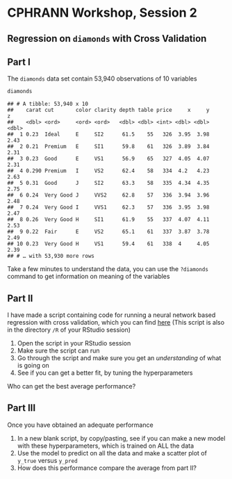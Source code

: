 CPHRANN Workshop, Session 2
================

Regression on `diamonds` with Cross Validation
----------------------------------------------

Part I
------

The `diamonds` data set contain 53,940 observations of 10 variables

``` r
diamonds
```

    ## # A tibble: 53,940 x 10
    ##    carat cut       color clarity depth table price     x     y     z
    ##    <dbl> <ord>     <ord> <ord>   <dbl> <dbl> <int> <dbl> <dbl> <dbl>
    ##  1 0.23  Ideal     E     SI2      61.5    55   326  3.95  3.98  2.43
    ##  2 0.21  Premium   E     SI1      59.8    61   326  3.89  3.84  2.31
    ##  3 0.23  Good      E     VS1      56.9    65   327  4.05  4.07  2.31
    ##  4 0.290 Premium   I     VS2      62.4    58   334  4.2   4.23  2.63
    ##  5 0.31  Good      J     SI2      63.3    58   335  4.34  4.35  2.75
    ##  6 0.24  Very Good J     VVS2     62.8    57   336  3.94  3.96  2.48
    ##  7 0.24  Very Good I     VVS1     62.3    57   336  3.95  3.98  2.47
    ##  8 0.26  Very Good H     SI1      61.9    55   337  4.07  4.11  2.53
    ##  9 0.22  Fair      E     VS2      65.1    61   337  3.87  3.78  2.49
    ## 10 0.23  Very Good H     VS1      59.4    61   338  4     4.05  2.39
    ## # … with 53,930 more rows

Take a few minutes to understand the data, you can use the `?diamonds` command to get information on meaning of the variables

Part II
-------

I have made a script containing code for running a neural network based regression with cross validation, which you can find [here](../R/session_3_diamonds_regression.R) (This script is also in the directory `/R` of your RStudio session)

1.  Open the script in your RStudio session
2.  Make sure the script can run
3.  Go through the script and make sure you get an *understanding* of what is going on
4.  See if you can get a better fit, by tuning the hyperparameters

Who can get the best average performance?

Part III
--------

Once you have obtained an adequate performance

1.  In a new blank script, by copy/pasting, see if you can make a new model with these hyperparameters, which is trained on ALL the data
2.  Use the model to predict on all the data and make a scatter plot of `y_true` versus `y_pred`
3.  How does this performance compare the average from part II?
